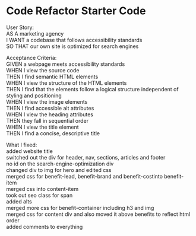 # Code Refactor Starter Code

User Story:  
AS A marketing agency   
I WANT a codebase that follows accessibility standards  
SO THAT our own site is optimized for search engines  

Acceptance Criteria:  
GIVEN a webpage meets accessibility standards  
WHEN I view the source code   
THEN I find semantic HTML elements  
WHEN I view the structure of the HTML elements  
THEN I find that the elements follow a logical structure independent of styling and positioning  
WHEN I view the image elements  
THEN I find accessible alt attributes  
WHEN I view the heading attributes  
THEN they fall in sequential order  
WHEN I view the title element  
THEN I find a concise, descriptive title  

What I fixed:  
added website title  
switched out the div for header, nav, sections, articles and footer  
no id on the search-engine-optimization div  
changed div to img for hero and edited css  
merged css for benefit-lead, benefit-brand and benefit-costinto benefit-item  
merged css into content-item  
took out seo class for span  
added alts  
merged more css for benefit-container including h3 and img  
merged css for content div and also moved it above benefits to reflect html order  
added comments to everything  
